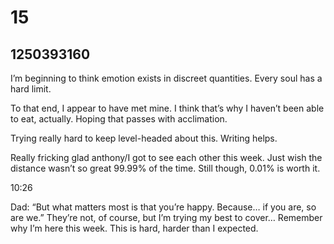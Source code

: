 # 15

## 1250393160

I’m beginning to think emotion exists in discreet quantities. Every soul has a hard limit.

To that end, I appear to have met mine. I think that’s why I haven’t been able to eat, actually. Hoping that passes with acclimation.

Trying really hard to keep level-headed about this. Writing helps.

Really fricking glad anthony/I got to see each other this week. Just wish the distance wasn’t so great 99.99% of the time. Still though, 0.01% is worth it.

10:26

Dad: “But what matters most is that you’re happy. Because… if you are, so are we.” They’re not, of course, but I’m trying my best to cover… Remember why I’m here this week. This is hard, harder than I expected.
